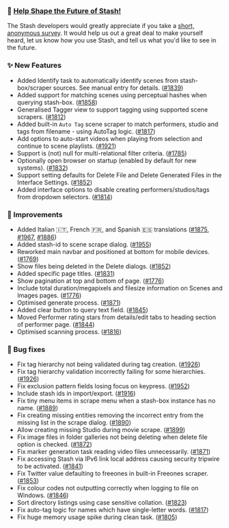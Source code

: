 ### 💫 [Help Shape the Future of Stash!](https://forms.gle/x5nZa1zrVTJpgMHx8)

The Stash developers would greatly appreciate if you take a [short, anonymous survey](https://forms.gle/x5nZa1zrVTJpgMHx8). It would help us out a great deal to make yourself heard, let us know how you use Stash, and tell us what you'd like to see in the future.

### ✨ New Features

- Added Identify task to automatically identify scenes from stash-box/scraper sources. See manual entry for details. ([#1839](https://github.com/stashapp/stash/pull/1839))
- Added support for matching scenes using perceptual hashes when querying stash-box. ([#1858](https://github.com/stashapp/stash/pull/1858))
- Generalised Tagger view to support tagging using supported scene scrapers. ([#1812](https://github.com/stashapp/stash/pull/1812))
- Added built-in `Auto Tag` scene scraper to match performers, studio and tags from filename - using AutoTag logic. ([#1817](https://github.com/stashapp/stash/pull/1817))
- Add options to auto-start videos when playing from selection and continue to scene playlists. ([#1921](https://github.com/stashapp/stash/pull/1921))
- Support is (not) null for multi-relational filter criteria. ([#1785](https://github.com/stashapp/stash/pull/1785))
- Optionally open browser on startup (enabled by default for new systems). ([#1832](https://github.com/stashapp/stash/pull/1832))
- Support setting defaults for Delete File and Delete Generated Files in the Interface Settings. ([#1852](https://github.com/stashapp/stash/pull/1852))
- Added interface options to disable creating performers/studios/tags from dropdown selectors. ([#1814](https://github.com/stashapp/stash/pull/1814))

### 🎨 Improvements

- Added Italian 🇮🇹, French 🇫🇷, and Spanish 🇪🇸 translations ([#1875](https://github.com/stashapp/stash/pull/1875), [#1967](https://github.com/stashapp/stash/pull/1967), [#1886](https://github.com/stashapp/stash/pull/1886))
- Added stash-id to scene scrape dialog. ([#1955](https://github.com/stashapp/stash/pull/1955))
- Reworked main navbar and positioned at bottom for mobile devices. ([#1769](https://github.com/stashapp/stash/pull/1769))
- Show files being deleted in the Delete dialogs. ([#1852](https://github.com/stashapp/stash/pull/1852))
- Added specific page titles. ([#1831](https://github.com/stashapp/stash/pull/1831))
- Show pagination at top and bottom of page. ([#1776](https://github.com/stashapp/stash/pull/1776))
- Include total duration/megapixels and filesize information on Scenes and Images pages. ([#1776](https://github.com/stashapp/stash/pull/1776))
- Optimised generate process. ([#1871](https://github.com/stashapp/stash/pull/1871))
- Added clear button to query text field. ([#1845](https://github.com/stashapp/stash/pull/1845))
- Moved Performer rating stars from details/edit tabs to heading section of performer page. ([#1844](https://github.com/stashapp/stash/pull/1844))
- Optimised scanning process. ([#1816](https://github.com/stashapp/stash/pull/1816))

### 🐛 Bug fixes

- Fix tag hierarchy not being validated during tag creation. ([#1926](https://github.com/stashapp/stash/pull/1926))
- Fix tag hierarchy validation incorrectly failing for some hierarchies. ([#1926](https://github.com/stashapp/stash/pull/1926))
- Fix exclusion pattern fields losing focus on keypress. ([#1952](https://github.com/stashapp/stash/pull/1952))
- Include stash ids in import/export. ([#1916](https://github.com/stashapp/stash/pull/1916))
- Fix tiny menu items in scrape menu when a stash-box instance has no name. ([#1889](https://github.com/stashapp/stash/pull/1889))
- Fix creating missing entities removing the incorrect entry from the missing list in the scrape dialog. ([#1890](https://github.com/stashapp/stash/pull/1890))
- Allow creating missing Studio during movie scrape. ([#1899](https://github.com/stashapp/stash/pull/1899))
- Fix image files in folder galleries not being deleting when delete file option is checked. ([#1872](https://github.com/stashapp/stash/pull/1872))
- Fix marker generation task reading video files unnecessarily. ([#1871](https://github.com/stashapp/stash/pull/1871))
- Fix accessing Stash via IPv6 link local address causing security tripwire to be activated. ([#1841](https://github.com/stashapp/stash/pull/1841))
- Fix Twitter value defaulting to freeones in built-in Freeones scraper. ([#1853](https://github.com/stashapp/stash/pull/1853))
- Fix colour codes not outputting correctly when logging to file on Windows. ([#1846](https://github.com/stashapp/stash/pull/1846))
- Sort directory listings using case sensitive collation. ([#1823](https://github.com/stashapp/stash/pull/1823))
- Fix auto-tag logic for names which have single-letter words. ([#1817](https://github.com/stashapp/stash/pull/1817))
- Fix huge memory usage spike during clean task. ([#1805](https://github.com/stashapp/stash/pull/1805))
